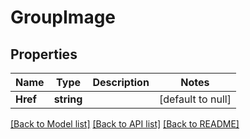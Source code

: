 # GroupImage

## Properties
Name | Type | Description | Notes
------------ | ------------- | ------------- | -------------
**Href** | **string** |  | [default to null]

[[Back to Model list]](../README.md#documentation-for-models) [[Back to API list]](../README.md#documentation-for-api-endpoints) [[Back to README]](../README.md)


